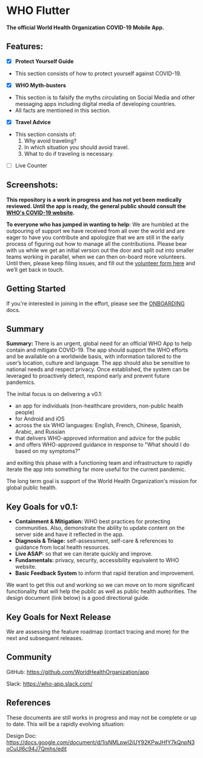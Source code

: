 # WHO Flutter 

**The official World Health Organization COVID-19 Mobile App.**

## Features:

 - [X] **Protect Yourself Guide**
 - This section consists of how to protect yourself against COVID-19.
 - [X] **WHO Myth-busters**
 - This section is to falsify the myths circulating on Social Media and other messaging apps including digital media of developing countries.
 - All facts are mentioned in this section.
 - [X] **Travel Advice**
 
 - This section consists of:
	 1. Why avoid traveling?
	 2. In which situation you should avoid travel.
	 3. What to do if traveling is necessary.
 - [ ] Live Counter
## Screenshots:



**This repository is a work in progress and has not yet been medically reviewed.  Until the app is ready, the general public should consult the [WHO's COVID-19 website](https://www.who.int/emergencies/diseases/novel-coronavirus-2019).**

**To everyone who has jumped in wanting to help:** We are humbled at the outpouring of support we have received from all over the world and are eager to have you contribute and apologize that we are still in the early process of figuring out how to manage all the contributions.  Please bear with us while we get an initial version out the door and split out into smaller teams working in parallel, when we can then on-board more volunteers.  Until then, please keep filing issues, and fill out the [volunteer form here](https://forms.gle/FUugWvUVvMcV3dLJA) and we’ll get back in touch.

## Getting Started

If you're interested in joining in the effort, please see the [ONBOARDING](ONBOARDING.md) docs.

## Summary

**Summary:** There is an urgent, global need for an official WHO App to help contain and mitigate COVID-19. The app should support the WHO efforts and be available on a worldwide basis, with information tailored to the user’s location, culture and language. The app should also be sensitive to national needs and respect privacy. Once established, the system can be leveraged to proactively detect, respond early and prevent future pandemics.

The initial focus is on delivering a v0.1:
* an app for individuals (non-healthcare providers, non-public health people) 
* for Android and iOS 
* across the six WHO languages: English, French, Chinese, Spanish, Arabic, and Russian
* that delivers WHO-approved information and advice for the public
* and offers WHO-approved guidance in response to "What should I do based on my symptoms?"

and exiting this phase with a functioning team and infrastructure to rapidly iterate the app into something far more useful for the current pandemic. 

The long term goal is support of the World Health Organization's mission for global public health.

## Key Goals for v0.1:
* **Containment & Mitigation:** WHO best practices for protecting communities. Also, demonstrate the ability to update content on the server side and have it reflected in the app. 
* **Diagnosis & Triage:** self-assessment, self-care & references to guidance from local health resources. 
* **Live ASAP:** so that we can iterate quickly and improve. 
* **Fundamentals:** privacy, security, accessibility equivalent to WHO website. 
* **Basic Feedback System** to inform that rapid iteration and improvement. 

We want to get this out and working so we can move on to more significant functionality that will help the public as well as public health authorities. The design document (link below) is a good directional guide. 

## Key Goals for Next Release

We are assessing the feature roadmap (contact tracing and more) for the next and subsequent releases.

## Community

GitHub: https://github.com/WorldHealthOrganization/app

Slack: https://who-app.slack.com/


## References

These documents are still works in progress and may not be complete or up to date. This will be a rapidly evolving situation:

Design Doc:
https://docs.google.com/document/d/1isNMLpwI2iUY92KPwJHfY7kQnpN3oCuUl6c94J7Qmhs/edit
